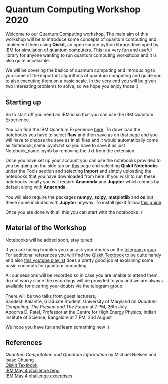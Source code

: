 # Quantum Computing Workshop 2020

Welcome to our Quantum Computing workshop. The main aim of this workshop will be to introduce some concepts of quantum computing and implement them using **Qiskit**, an open source python library developed by IBM for simulation of quantum computers. This is a very fun and useful library for anyone wanting to run quantum computing workshops and it is also quite accessible.

We will be covering the basics of quantum computing and introducing to you some of the important algorithms of quantum computing and guide you to also executing them on a basic scale. In the very end you will be given two interesting problems to solve, so we hope you enjoy those :)

## Starting up

So to start off you need an IBM id so that you can use the IBM Quantum Experience.

You can find the IBM Quantum Experience [here](https://quantum-computing.ibm.com/).
To download the notebooks you have to select **Raw** and then save as on that page and you will have to choose the save as in all files and it would automatically come as Notebook_name.ipynb.txt so you have to save it as just Notebook_name.ipynb by removing the .txt from the extension. 

Once you have set up your account you can use the notebooks provided to you by going on the side tab on [this](https://quantum-computing.ibm.com/) page and selecting **Qiskit Notebooks** under the Tools section and selecting **Import** and simply uploading the notebooks that you have downloaded from here.
If you wish to run these notebooks locally you will require **Anaconda** and **Jupyter** which comes by default along with **Anaconda**.

You will also require the packages **numpy**, **scipy**, **matplotlib** and **os** but these come included with **Jupyter** anyway.
To install qiskit follow [this guide](https://qiskit.org/documentation/install.html).

Once you are done with all this you can start with the notebooks :)

## Material of the Workshop

Notebooks will be added soon, stay tuned.

If you are facing troubles you can ask your doubts on the [telegram group](https://t.me/joinchat/R8Z5FhfzigvZWYIxTrz6Zw).<br>
For additional references you will find the [Qiskit Textbook](https://qiskit.org/textbook/preface.html) to be quite handy and also [this youtube playlist](https://www.youtube.com/watch?v=X2q1PuI2RFI&list=PL1826E60FD05B44E4) does a pretty good job at explaining some basic concepts for quantum computing.

All our sessions will be recorded so in case you are unable to attend them, do not worry since the recordings will be provided to you and we are always available for clearing your doubts via the telegram group.

There will be two talks from guest lecturers,<br>
Sandesh Kalantre, Graduate Student, University of Maryland on *Quantum Computing: The Present and The Future* at 7 PM, 26th July<br>
Apoorva D. Patel, Professor at the Centre for High Energy Physics, Indian Institute of Science, Bangalore at 7 PM, 2nd August

We hope you have fun and learn something new :)


## References

*Quantum Computation and Quantum Information* by Michael Nielsen and Isaac Chuang<br>
[Qiskit Textbook](https://qiskit.org/textbook/preface.html)<br>
[IBM May 4 challenge repo](https://github.com/qiskit-community/may4_challenge)<br>
[IBM May 4 challenge excercises](https://github.com/qiskit-community/may4_challenge_exercises)<br>
